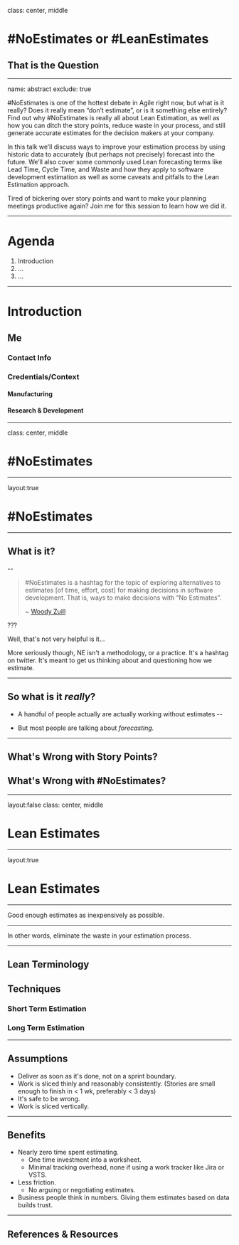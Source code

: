 class: center, middle

# \#NoEstimates or \#LeanEstimates
## That is the Question

---

name: abstract
exclude: true

\#NoEstimates is one of the hottest debate in Agile right now, but what is it really? Does it really mean “don’t estimate”, or is it something else entirely? Find out why #NoEstimates is really all about Lean Estimation, as well as how you can ditch the story points, reduce waste in your process, and still generate accurate estimates for the decision makers at your company.

In this talk we’ll discuss ways to improve your estimation process by using historic data to accurately (but perhaps not precisely) forecast into the future. We’ll also cover some commonly used Lean forecasting terms like Lead Time, Cycle Time, and Waste and how they apply to software development estimation as well as some caveats and pitfalls to the Lean Estimation approach.

Tired of bickering over story points and want to make your planning meetings productive again? Join me for this session to learn how we did it.

---

# Agenda

[//]: # (TODO)

1. Introduction
2. ...
3. ...

---

# Introduction
## Me
### Contact Info
### Credentials/Context
#### Manufacturing
#### Research & Development

[//]: # (TODO Evaluate if this should move to end or even be a thing at all)

---

class: center, middle

# \#NoEstimates

---

layout:true

# \#NoEstimates

---

## What is it?
--

> \#NoEstimates is a hashtag for the topic of exploring alternatives to estimates [of time, effort, cost] for making decisions in software development.  That is, ways to make decisions with “No Estimates”. 
> 
> ~ [Woody Zuill](http://zuill.us/WoodyZuill/2013/05/17/the-noestimates-hashtag/)

???

Well, that's not very helpful is it...

More seriously though, NE isn't a methodology, or a practice.
It's a hashtag on twitter. 
It's meant to get us thinking about and questioning how we estimate.

---

## So what is it *really*?

- A handful of people actually are actually working without estimates
--

- But most people are talking about *forecasting*.

---

## What's Wrong with Story Points?
## What's Wrong with #NoEstimates?

---

layout:false
class: center, middle

# Lean Estimates

---

layout:true

# Lean Estimates

---

Good enough estimates as inexpensively as possible.

---

In other words, eliminate the waste in your estimation process.

---

## Lean Terminology
## Techniques
### Short Term Estimation
### Long Term Estimation

---

## Assumptions

- Deliver as soon as it's done, not on a sprint boundary.
- Work is sliced thinly and reasonably consistently. (Stories are small enough to finish in < 1 wk, preferably < 3 days)
- It's safe to be wrong.
- Work is sliced vertically.

[//]: # (Maybe moved assumptions & benefits up a bit.)

---

## Benefits

- Nearly zero time spent estimating. 
  - One time investment into a worksheet.
  - Minimal tracking overhead, none if using a work tracker like Jira or VSTS.
- Less friction. 
  - No arguing or negotiating estimates.
- Business people think in numbers. Giving them estimates based on data builds trust.

---

## References & Resources

[//]: # (Link to this slide deck online)
